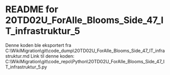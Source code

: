 # README for 20TD02U_ForAlle_Blooms_Side_47_IT_infrastruktur_5
Denne koden ble eksportert fra C:\WikiMigration\git\code_dump\20TD02U_ForAlle_Blooms_Side_47_IT_infrastruktur.md
Link til denne koden: C:\WikiMigration\git\code_repo\Python\20TD02U_ForAlle_Blooms_Side_47_IT_infrastruktur_5.py
